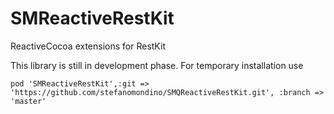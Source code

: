 SMReactiveRestKit
=================

ReactiveCocoa extensions for RestKit

This library is still in development phase. For temporary installation use

    pod 'SMReactiveRestKit',:git => 'https://github.com/stefanomondino/SMQReactiveRestKit.git', :branch => 'master'